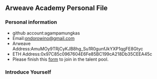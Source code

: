 ## Arweave Academy Personal File

### Personal information

- github account:agampamungkas
- Email:ondorowino@gmail.com
- Arweave Address:AmuMOy9TRjCyKJB8hg_Su1R0gunfJkYXP1qgFE8Gtyc
- ETH Address:0x97C85c0967604E6Fe85BC199cA218Db35CEEA45c
- Please finish this [form](https://docs.google.com/forms/d/e/1FAIpQLSfWA5fIIcBgmRppm3jNz5vmf9Mai_QMVil-2pO4r7YKn_Zhtw/viewform?usp=sf_link) to join in the talent pool.

### Introduce Yourself
